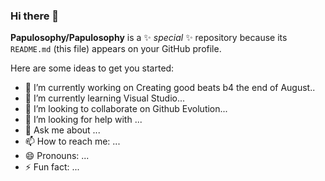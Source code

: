 ### Hi there 👋

**Papulosophy/Papulosophy** is a ✨ _special_ ✨ repository because its `README.md` (this file) appears on your GitHub profile.

Here are some ideas to get you started:

- 🔭 I’m currently working on Creating good beats b4 the end of August..
- 🌱 I’m currently learning Visual Studio...
- 👯 I’m looking to collaborate on Github Evolution...
- 🤔 I’m looking for help with ...
- 💬 Ask me about ...
- 📫 How to reach me: ...
- 😄 Pronouns: ...
- ⚡ Fun fact: ...
